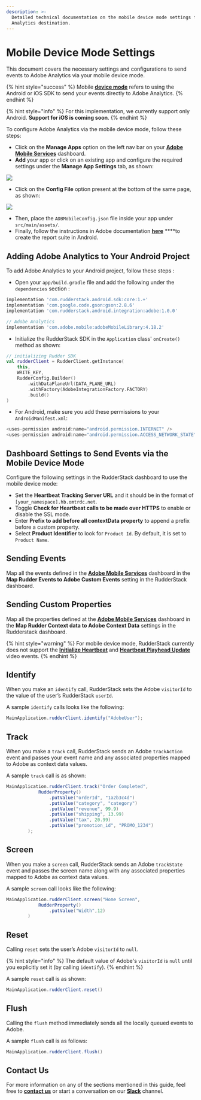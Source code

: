 ```yaml
---
description: >-
  Detailed technical documentation on the mobile device mode settings for Adobe
  Analytics destination.
---
```


# Mobile Device Mode Settings

This document covers the necessary settings and configurations to send events to Adobe Analytics via your mobile device mode.

{% hint style="success" %}
Mobile [**device mode**](https://docs.rudderstack.com/connections/rudderstack-connection-modes#device-mode) refers to using the Android or iOS SDK to send your events directly to Adobe Analytics.
{% endhint %}

{% hint style="info" %}
For this implementation, we currently support only Android. **Support for iOS is coming soon**.
{% endhint %}

To configure Adobe Analytics via the mobile device mode, follow these steps:

* Click on the **Manage Apps** option on the left nav bar on your [**Adobe Mobile Services**](https://mobilemarketing.adobe.com/) dashboard. 
* **Add** your app or click on an existing app and configure the required settings under the **Manage App Settings** tab, as shown:

![](https://user-images.githubusercontent.com/59817155/124233542-92a2fb80-db30-11eb-8722-c91a07cfa7ab.png)

* Click on the **Config File** option present at the bottom of the same page, as shown:

![](https://user-images.githubusercontent.com/59817155/124233808-db5ab480-db30-11eb-900f-75a3aa9a5367.png)

* Then, place the `ADBMobileConfig.json` file inside your app under `src/main/assets/`. 
* Finally, follow the instructions in Adobe documentation [**here**](%20https://experienceleague.adobe.com/docs/mobile-services/android/getting-started-android/dev-qs.html?lang=en) ****to create the report suite in Android.

## Adding Adobe Analytics to Your Android Project

To add Adobe Analytics to your Android project, follow these steps :

* Open your `app/build.gradle` file and add the following under the `dependencies` section :

```groovy
implementation 'com.rudderstack.android.sdk:core:1.+'
implementation 'com.google.code.gson:gson:2.8.6'
implementation 'com.rudderstack.android.integration:adobe:1.0.0'

// Adobe Analytics
implementation 'com.adobe.mobile:adobeMobileLibrary:4.18.2'
```

* Initialize the RudderStack SDK in the `Application` class'  `onCreate()` method as shown:

```kotlin
// initializing Rudder SDK
val rudderClient = RudderClient.getInstance(
    this,
    WRITE_KEY,
    RudderConfig.Builder()
        .withDataPlaneUrl(DATA_PLANE_URL)
        .withFactory(AdobeIntegrationFactory.FACTORY)
        .build()
)
```

* For Android, make sure you add these permissions to your `AndroidManifest.xml`:

```groovy
<uses-permission android:name="android.permission.INTERNET" />
<uses-permission android:name="android.permission.ACCESS_NETWORK_STATE" />
```

## Dashboard Settings to Send Events via the Mobile Device Mode

Configure the following settings in the RudderStack dashboard to use the mobile device mode:

* Set the **Heartbeat Tracking Server URL** and it should be in the format of `[your_namespace].hb.omtrdc.net`.
* Toggle **Check for Heartbeat calls to be made over HTTPS** to enable or disable the SSL mode.
* Enter **Prefix to add before all contextData property** to append a prefix before a custom property.
* Select **Product Identifier** to look for `Product Id`. By default, it is set to `Product Name`.

## Sending Events

Map all the events defined in the [**Adobe Mobile Services**](https://mobilemarketing.adobe.com/) dashboard in the **Map Rudder Events to Adobe Custom Events** setting in the RudderStack dashboard.

## Sending Custom Properties

Map all the properties defined at the [**Adobe Mobile Services**](https://mobilemarketing.adobe.com/) dashboard in the **Map Rudder Context data to Adobe Context Data** settings in the Rudderstack dashboard.

{% hint style="warning" %}
For mobile device mode, RudderStack currently does not support the [**Initialize Heartbeat**](https://docs.rudderstack.com/destinations/analytics/adobe-analytics/adobe-analytics-heartbeat#initialize-heartbeat) and [**Heartbeat Playhead Update**](https://docs.rudderstack.com/destinations/analytics/adobe-analytics/adobe-analytics-heartbeat#heartbeat-playhead-update) video events.
{% endhint %}

## Identify

When you make an `identify` call, RudderStack sets the Adobe `visitorId` to the value of the user’s RudderStack `userId`.

A sample `identify` calls looks like the following:

```java
MainApplication.rudderClient.identify("AdobeUser");
```

## Track

When you make a `track` call, RudderStack sends an Adobe `trackAction` event and passes your event name and any associated properties mapped to Adobe as context data values.

A sample `track` call is as shown:

```java
MainApplication.rudderClient.track("Order Completed",
            RudderProperty()
                .putValue("orderId", "1a2b3c4d")
                .putValue("category", "category")
                .putValue("revenue", 99.9)
                .putValue("shipping", 13.99)
                .putValue("tax", 20.99)
                .putValue("promotion_id", "PROMO_1234")
        );
```

## Screen

When you make a `screen` call, RudderStack sends an Adobe `trackState` event and passes the screen name along with any associated properties mapped to Adobe as context data values.

A sample `screen` call looks like the following:

```java
MainApplication.rudderClient.screen("Home Screen",
            RudderProperty()
                .putValue("Width",12)
        )
```

## Reset

Calling `reset` sets the user’s Adobe `visitorId` to `null`.

{% hint style="info" %}
The default value of Adobe's `visitorId` is `null` until you explicitly set it \(by calling `identify`\).
{% endhint %}

A sample `reset` call is as shown:

```java
MainApplication.rudderClient.reset()
```

## Flush

Calling the `flush` method immediately sends all the locally queued events to Adobe.

A sample `flush` call is as follows:

```java
MainApplication.rudderClient.flush()
```

## Contact Us

For more information on any of the sections mentioned in this guide, feel free to [**contact us**](mailto:%20docs@rudderstack.com) or start a conversation on our [**Slack**](https://resources.rudderstack.com/join-rudderstack-slack) channel.

